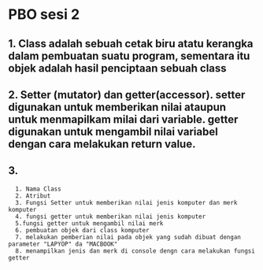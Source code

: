 # PBO sesi 2

## 1. Class adalah sebuah cetak biru atatu kerangka dalam pembuatan suatu program, sementara itu objek adalah hasil penciptaan sebuah class

## 2. Setter (mutator) dan getter(accessor). setter digunakan untuk memberikan nilai ataupun untuk menmapilkam milai dari variable. getter digunakan untuk mengambil nilai variabel dengan cara melakukan return value.

## 3. 

      1. Nama Class
      2. Atribut
      3. Fungsi Setter untuk memberikan nilai jenis komputer dan merk komputer
      4. fungsi getter untuk memberikan nilai jenis komputer
      5.fungsi getter untuk mengambil nilai merk
      6. pembuatan objek dari class komputer
      7. melakukan pemberian nilai pada objek yang sudah dibuat dengan parameter "LAPYOP" da "MACBOOK"
      8. menampilkan jenis dan merk di console dengn cara melakukan fungsi getter
